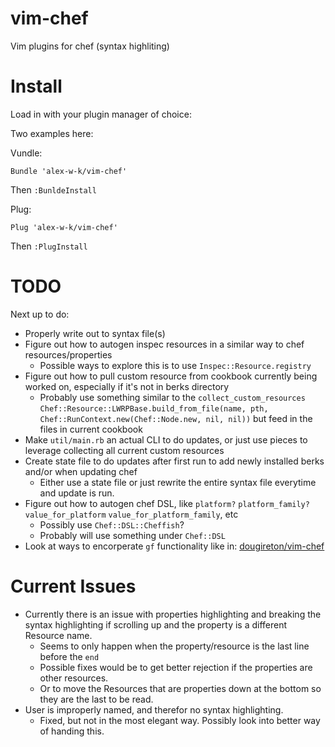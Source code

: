 vim-chef
========

Vim plugins for chef (syntax highliting)


Install
===============

Load in with your plugin manager of choice:

Two examples here:

Vundle:
```
Bundle 'alex-w-k/vim-chef'
```
Then `:BunldeInstall`

Plug:
```
Plug 'alex-w-k/vim-chef'
```
Then `:PlugInstall`

TODO
====
Next up to do:
- Properly write out to syntax file(s)
- Figure out how to autogen inspec resources in a similar way to chef resources/properties
  - Possible ways to explore this is to use `Inspec::Resource.registry`
- Figure out how to pull custom resource from cookbook currently being worked on, especially if it's not in berks directory
  - Probably use something similar to the `collect_custom_resources` `Chef::Resource::LWRPBase.build_from_file(name, pth, Chef::RunContext.new(Chef::Node.new, nil, nil))` but feed in the files in current cookbook
- Make `util/main.rb` an actual CLI to do updates, or just use pieces to leverage collecting all current custom resources
- Create state file to do updates after first run to add newly installed berks and/or when updating chef
  - Either use a state file or just rewrite the entire syntax file everytime and update is run.
- Figure out how to autogen chef DSL, like `platform?` `platform_family?` `value_for_platform` `value_for_platform_family`, etc
  - Possibly use `Chef::DSL::Cheffish`?
  - Probably will use something under `Chef::DSL`
- Look at ways to encorperate `gf` functionality like in: [dougireton/vim-chef](https://github.com/dougireton/vim-chef)

Current Issues
==============
- Currently there is an issue with properties highlighting and breaking the syntax highlighting if scrolling up and the property is a different Resource name. 
  - Seems to only happen when the property/resource is the last line before the `end`
  - Possible fixes would be to get better rejection if the properties are other resources.
  - Or to move the Resources that are properties down at the bottom so they are the last to be read.
- User is improperly named, and therefor no syntax highlighting.
  - Fixed, but not in the most elegant way. Possibly look into better way of handing this.
